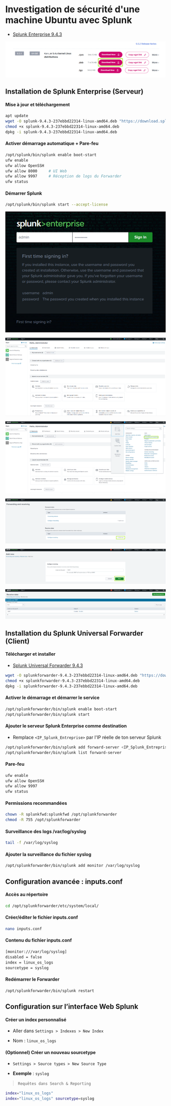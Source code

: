 # Investigation de sécurité d'une machine Ubuntu avec Splunk

- [Splunk Enterprise 9.4.3](https://www.splunk.com/en_us/download/splunk-enterprise.html)

![Enterprise](/assets/splunk_linux_01.png)

## Installation de Splunk Enterprise (Serveur)

#### Mise à jour et téléchargement

```sh
apt update
wget -O splunk-9.4.3-237ebbd22314-linux-amd64.deb "https://download.splunk.com/products/splunk/releases/9.4.3/linux/splunk-9.4.3-237ebbd22314-linux-amd64.deb"
chmod +x splunk-9.4.3-237ebbd22314-linux-amd64.deb
dpkg -i splunk-9.4.3-237ebbd22314-linux-amd64.deb
```

#### Activer démarrage automatique + Pare-feu

```sh
/opt/splunk/bin/splunk enable boot-start
ufw enable
ufw allow OpenSSH
ufw allow 8000     # UI Web
ufw allow 9997     # Réception de logs du Forwarder
ufw status
```

#### Démarrer Splunk

```sh
/opt/splunk/bin/splunk start --accept-license
```

![Enterprise](/assets/splunk_linux_02.png) 

![Enterprise](/assets/splunk_linux_03.png)

![Enterprise](/assets/splunk_linux_04.png)

![Enterprise](/assets/splunk_linux_05.png)

![Enterprise](/assets/splunk_linux_06.png)

![Enterprise](/assets/splunk_linux_07.png)

## Installation du Splunk Universal Forwarder (Client)

#### Télécharger et installer

- [Splunk Universal Forwarder 9.4.3](https://www.splunk.com/en_us/download/universal-forwarder.html)

```sh
wget -O splunkforwarder-9.4.3-237ebbd22314-linux-amd64.deb "https://download.splunk.com/products/universalforwarder/releases/9.4.3/linux/splunkforwarder-9.4.3-237ebbd22314-linux-amd64.deb"
chmod +x splunkforwarder-9.4.3-237ebbd22314-linux-amd64.deb
dpkg -i splunkforwarder-9.4.3-237ebbd22314-linux-amd64.deb
```

#### Activer le démarrage et démarrer le service

```sh
/opt/splunkforwarder/bin/splunk enable boot-start
/opt/splunkforwarder/bin/splunk start
```

#### Ajouter le serveur Splunk Enterprise comme destination

- Remplace `<IP_Splunk_Entreprise>` par l'IP réelle de ton serveur Splunk

```sh
/opt/splunkforwarder/bin/splunk add forward-server <IP_Splunk_Entreprise>:9997 -auth admin:Admin@123
/opt/splunkforwarder/bin/splunk list forward-server
```

#### Pare-feu

```sh
ufw enable
ufw allow OpenSSH
ufw allow 9997
ufw status
```

#### Permissions recommandées

```sh
chown -R splunkfwd:splunkfwd /opt/splunkforwarder
chmod -R 755 /opt/splunkforwarder
```

#### Surveillance des logs /var/log/syslog

```sh
tail -f /var/log/syslog
```

#### Ajouter la surveillance du fichier syslog

```sh
/opt/splunkforwarder/bin/splunk add monitor /var/log/syslog
```

## Configuration avancée : inputs.conf

#### Accès au répertoire

```sh
cd /opt/splunkforwarder/etc/system/local/
```

#### Créer/éditer le fichier inputs.conf

```sh
nano inputs.conf
```

#### Contenu du fichier inputs.conf

```sh
[monitor:///var/log/syslog]
disabled = false
index = linux_os_logs
sourcetype = syslog
```

#### Redémarrer le Forwarder

```sh
/opt/splunkforwarder/bin/splunk restart
```

## Configuration sur l’interface Web Splunk

#### Créer un index personnalisé

- Aller dans `Settings > Indexes > New Index`

- Nom : `linux_os_logs`

#### (Optionnel) Créer un nouveau sourcetype

- `Settings > Source types > New Source Type`

- **Exemple** : `syslog`

> `Requêtes dans Search & Reporting`

```sh
index="linux_os_logs"
index="linux_os_logs" sourcetype=syslog
```
